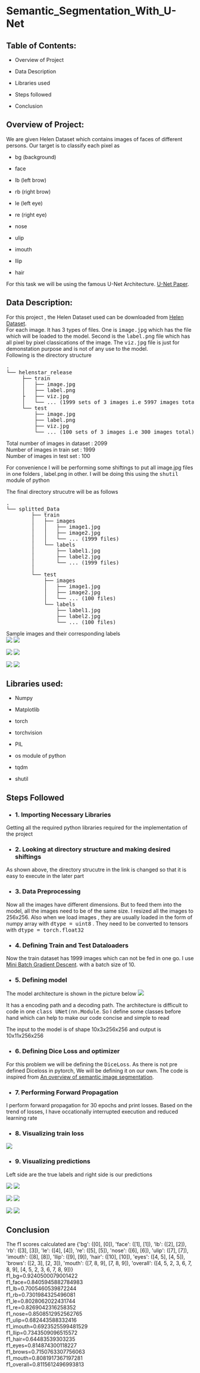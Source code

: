 # Semantic_Segmentation_With_U-Net

## Table of Contents: 
* Overview of Project

* Data Description 
* Libraries used

* Steps followed

* Conclusion



## Overview of Project:

We are given Helen Dataset which contains images of faces of different persons. Our target is to classify each pixel as 
* bg   (background)

* face 
* lb  (left brow)

* rb (right brow)
* le  (left eye)
  
* re (right eye)

* nose
* ulip
* imouth
* llip
* hair 

For this task we will be using the famous U-Net Architecture. <a href='https://arxiv.org/abs/1505.04597'>U-Net Paper</a>.

## Data Description:   
For this project , the Helen Dataset used can be downloaded from <a href='https://drive.google.com/file/d/1jweX1u0vltv-tYZhYp6mlyDZDy0aDyrw/view?usp=sharing'>Helen Dataset</a>.<br>
For each image. It has 3 types of files. One is <tt>image.jpg</tt> which has the file which will be loaded to the model. Second is the <tt>label.png</tt> file which has all pixel by pixel classications of the image. The <tt>viz.jpg</tt> file is just for demonstation purpose and is not of any use to the model.<br>
Following is the directory structure 


<pre>.
└── helenstar_release
     ├── train
     │   ├── image.jpg
     │   ├── label.png
     ├   ├── viz.jpg
     │   └── ... (1999 sets of 3 images i.e 5997 images total)           
     └── test
         ├── image.jpg
         ├── label.png
         ├── viz.jpg
         └── ... (100 sets of 3 images i.e 300 images total)</pre>

Total number of images in dataset : 2099<br>
Number of images in train set : 1999<br>
Number of images in test set : 100


For convenience I will be performing some shiftings to put all image.jpg files in one folders , label.png in other. I will be doing this using the <tt>shutil</tt> module of python

The final directory strucutre will be as follows
<pre>.
└── splitted_Data
        ├── train
        │   ├── images
        │   │   ├── image1.jpg
        │   │   ├── image2.jpg
        │   │   └── ... (1999 files)
        │   └── labels
        │       ├── label1.jpg
        │       ├── label2.jpg
        │       └── ... (1999 files)       
        │           
        └── test
            ├── images
            │   ├── image1.jpg
            │   ├── image2.jpg
            │   └── ... (100 files)
            └── labels
                ├── label1.jpg
                ├── label2.jpg
                └── ... (100 files)</pre>
                
Sample images and their corresponding labels <br>
![](image1.png)
![](label1.png)

![](image2.png)
![](label2.png)

![](image3.png)
![](label3.png)


## Libraries used:
* Numpy

* Matplotlib

* torch
* torchvision<br>
  
* PIL

* os module of python
* tqdm
* shutil

## Steps Followed

* ### 1. Importing Necessary Libraries
Getting all the required python libraries required for the implementation of the project

 
* ### 2. Looking at directory structure and making desired shiftings
As shown above, the directory strucutre in the link is changed so that it is easy to execute in the later part


* ### 3. Data Preprocessing
Now all the images have different dimensions. But to feed them into the model, all the images need to be of the same size. I resized all the images to 256x256. Also when we load images , they are usually loaded in the form of numpy array with <tt>dtype = uint8</tt> . They need to be converted to tensors with <tt>dtype = torch.float32</tt>

* ### 4. Defining Train and Test Dataloaders
Now the train dataset has 1999 images which can not be fed in one go. I use <a href='https://www.youtube.com/watch?v=4qJaSmvhxi8'>Mini Batch Gradient Descent</a>. with a batch size of 10.


* ### 5. Defining model
The model architecture is shown in the picture below
![](Model_arch.png)

It has a encoding path and a decoding path. The architecture is difficult to code in one <tt>class UNet(nn.Module</tt>. So I define some classes before hand which can help to make our code concise and simple to read

The input to the model is of shape 10x3x256x256 and output is 10x11x256x256


* ### 6. Defining Dice Loss and optimizer
For this problem we will be defining the <tt>DiceLoss</tt>. As there is not pre defined Diceloss in pytorch, We will be defining it on our own. The code is inspired from  <a href='https://www.jeremyjordan.me/semantic-segmentation/'>An overview of semantic image segmentation</a>.

* ### 7. Performing Forward Propagation
I perform forward propagation for 30 epochs and print losses. Based on the trend of losses, I have occationally interrupted execution and reduced learning rate



* ### 8. Visualizing train loss
![](train_losses.png)


* ### 9. Visualizing predictions

Left side are the true labels and right side is our predictions

![](label1.png)
![](pred1.png)


![](label2.png)
![](pred2.png)

![](label3.png)
![](pred3.png)


## Conclusion
The f1 scores calculated are
{'bg': ([0], [0]), 'face': ([1], [1]), 'lb': ([2], [2]), 'rb': ([3], [3]), 'le': ([4], [4]), 're': ([5], [5]), 'nose': ([6], [6]), 'ulip': ([7], [7]), 'imouth': ([8], [8]), 'llip': ([9], [9]), 'hair': ([10], [10]), 'eyes': ([4, 5], [4, 5]), 'brows': ([2, 3], [2, 3]), 'mouth': ([7, 8, 9], [7, 8, 9]), 'overall': ([4, 5, 2, 3, 6, 7, 8, 9], [4, 5, 2, 3, 6, 7, 8, 9])} <br>
f1_bg=0.9240500079001422 <br>
f1_face=0.8405945882784983 <br>
f1_lb=0.7005460539872244 <br>
f1_rb=0.7301984325496081 <br>
f1_le=0.8028062022431744 <br>
f1_re=0.8269042316258352 <br>
f1_nose=0.8508512952562765 <br>
f1_ulip=0.682443588332416 <br>
f1_imouth=0.6923525599481529 <br>
f1_llip=0.7343509096515572 <br>
f1_hair=0.64483539303235 <br>
f1_eyes=0.814874300118227 <br>
f1_brows=0.7150763307756063 <br>
f1_mouth=0.8081917367197281 <br>
f1_overall=0.8115612496993813 <br>



